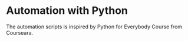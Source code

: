 # Automation with Python
The automation scripts is inspired by Python for Everybody Course from Courseara.
